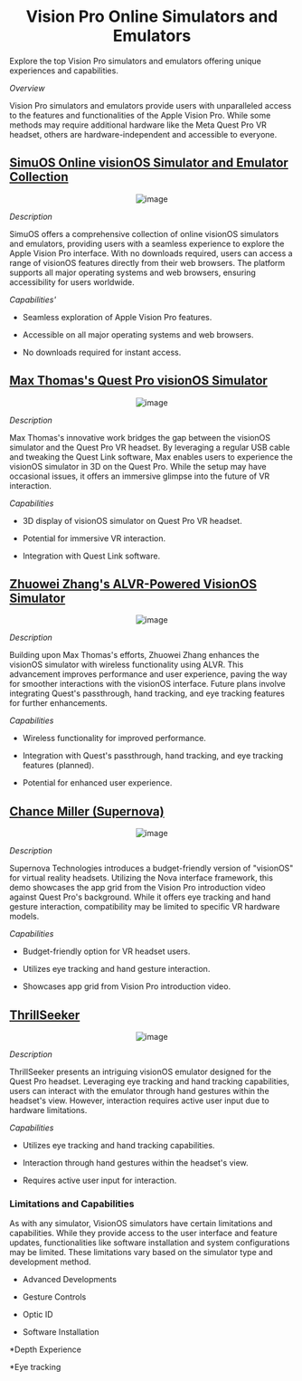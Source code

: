 
<div align="center">

# Vision Pro Online Simulators and Emulators
 
</div>

Explore the top Vision Pro simulators and emulators offering unique experiences and capabilities.

*Overview*

Vision Pro simulators and emulators provide users with unparalleled access to the features and functionalities of the Apple Vision Pro. While some methods may require additional hardware like the Meta Quest Pro VR headset, others are hardware-independent and accessible to everyone.

## [SimuOS Online visionOS Simulator and Emulator Collection](https://simuos.com/visionos/)

<div align="center">

![image](https://github.com/Emmajo2022/visionOS-online-Simulator/assets/169425726/a988b9f9-4173-40a7-b464-202a39dd204f)
 
</div>

*Description*

SimuOS offers a comprehensive collection of online visionOS simulators and emulators, providing users with a seamless experience to explore the Apple Vision Pro interface. With no downloads required, users can access a range of visionOS features directly from their web browsers. The platform supports all major operating systems and web browsers, ensuring accessibility for users worldwide.

*Capabilities'*

* Seamless exploration of Apple Vision Pro features.

* Accessible on all major operating systems and web browsers.

* No downloads required for instant access.

## [Max Thomas's Quest Pro visionOS Simulator](https://www.youtube.com/watch?v=-ILkA3eqyXo&t=6s)

<div align="center">

![image](https://github.com/Emmajo2022/visionOS-online-Simulator/assets/169425726/90133a25-2b84-4f97-b421-1a88879727f6)

</div>

*Description*

Max Thomas's innovative work bridges the gap between the visionOS simulator and the Quest Pro VR headset. By leveraging a regular USB cable and tweaking the Quest Link software, Max enables users to experience the visionOS simulator in 3D on the Quest Pro. While the setup may have occasional issues, it offers an immersive glimpse into the future of VR interaction.

*Capabilities*

* 3D display of visionOS simulator on Quest Pro VR headset.

* Potential for immersive VR interaction.

* Integration with Quest Link software.

## [Zhuowei Zhang's ALVR-Powered VisionOS Simulator](https://twitter.com/zhuowei/status/1678226947560579072?ref_src=twsrc%5Etfw%7Ctwcamp%5Etweetembed%7Ctwterm%5E1678226947560579072%7Ctwgr%5Ea4485fbddeb8d5d88a6b373de4b73d7a28f1b984%7Ctwcon%5Es1_&ref_url=https%3A%2F%2Fsilzee.com%2Fvisionos-simulator%2F)

<div align="center">

![image](https://github.com/Emmajo2022/visionOS-online-Simulator/assets/169425726/27b15423-4637-40ef-9e15-55f59d901b35)

</div>

*Description*

Building upon Max Thomas's efforts, Zhuowei Zhang enhances the visionOS simulator with wireless functionality using ALVR. This advancement improves performance and user experience, paving the way for smoother interactions with the visionOS interface. Future plans involve integrating Quest's passthrough, hand tracking, and eye tracking features for further enhancements.

*Capabilities*

* Wireless functionality for improved performance.

* Integration with Quest's passthrough, hand tracking, and eye tracking features (planned).

* Potential for enhanced user experience.

## [Chance Miller (Supernova)](https://www.youtube.com/watch?v=NggUSn7UmDI)

<div align="center">

![image](https://github.com/Emmajo2022/visionOS-online-Simulator/assets/169425726/74e884dc-f33e-4266-a099-69d23181b647)

</div>

*Description*

Supernova Technologies introduces a budget-friendly version of "visionOS" for virtual reality headsets. Utilizing the Nova interface framework, this demo showcases the app grid from the Vision Pro introduction video against Quest Pro's background. While it offers eye tracking and hand gesture interaction, compatibility may be limited to specific VR hardware models.

*Capabilities*

* Budget-friendly option for VR headset users.

* Utilizes eye tracking and hand gesture interaction.

* Showcases app grid from Vision Pro introduction video.

## [ThrillSeeker]([https://www.google.com](https://www.youtube.com/watch?v=rjyUuLR8zoo))

<div align="center">

![image](https://github.com/Emmajo2022/visionOS-online-Simulator/assets/169425726/27d6b9f8-2f7b-4280-8320-ea1fdb2d153b)

</div>

*Description*

ThrillSeeker presents an intriguing visionOS emulator designed for the Quest Pro headset. Leveraging eye tracking and hand tracking capabilities, users can interact with the emulator through hand gestures within the headset's view. However, interaction requires active user input due to hardware limitations.

*Capabilities*

* Utilizes eye tracking and hand tracking capabilities.

* Interaction through hand gestures within the headset's view.

* Requires active user input for interaction.

### Limitations and Capabilities

As with any simulator, VisionOS simulators have certain limitations and capabilities. While they provide access to the user interface and feature updates, functionalities like software installation and system configurations may be limited. These limitations vary based on the simulator type and development method.

* Advanced Developments

* Gesture Controls

* Optic ID

* Software Installation

*Depth Experience

*Eye tracking
